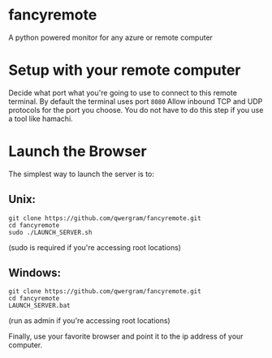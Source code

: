 # fancyremote
A python powered monitor for any azure or remote computer

# Setup with your remote computer
Decide what port what you're going to use to connect to this remote terminal. By default the terminal uses port `8080`
Allow inbound TCP and UDP protocols for the port you choose.
You do not have to do this step if you use a tool like hamachi.

# Launch the Browser
The simplest way to launch the server is to:

## Unix:
```
git clone https://github.com/qwergram/fancyremote.git
cd fancyremote
sudo ./LAUNCH_SERVER.sh
```
(sudo is required if you're accessing root locations)

## Windows:
```
git clone https://github.com/qwergram/fancyremote.git
cd fancyremote
LAUNCH_SERVER.bat
```
(run as admin if you're accessing root locations)

Finally, use your favorite browser and point it to the ip address of your computer.
